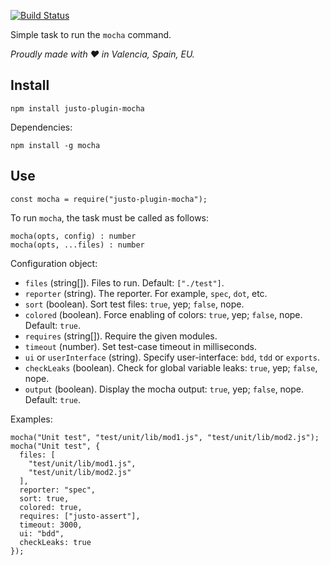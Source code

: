 [![Build Status](https://travis-ci.org/justojsp/justo-plugin-mocha.svg)](https://travis-ci.org/justojsp/justo-plugin-mocha)

Simple task to run the `mocha` command.

*Proudly made with ♥ in Valencia, Spain, EU.*

## Install

```
npm install justo-plugin-mocha
```

Dependencies:

```
npm install -g mocha
```

## Use

```
const mocha = require("justo-plugin-mocha");
```

To run `mocha`, the task must be called as follows:

```
mocha(opts, config) : number
mocha(opts, ...files) : number
```

Configuration object:

- `files` (string[]). Files to run. Default: `["./test"]`.
- `reporter` (string). The reporter. For example, `spec`, `dot`, etc.
- `sort` (boolean). Sort test files: `true`, yep; `false`, nope.
- `colored` (boolean). Force enabling of colors: `true`, yep; `false`, nope. Default: `true`.
- `requires` (string[]). Require the given modules.
- `timeout` (number). Set test-case timeout in milliseconds.
- `ui` or `userInterface` (string). Specify user-interface: `bdd`, `tdd` or `exports`.
- `checkLeaks` (boolean). Check for global variable leaks: `true`, yep; `false`, nope.
- `output` (boolean). Display the mocha output: `true`, yep; `false`, nope. Default: `true`.

Examples:

```
mocha("Unit test", "test/unit/lib/mod1.js", "test/unit/lib/mod2.js");
mocha("Unit test", {
  files: [
    "test/unit/lib/mod1.js",
    "test/unit/lib/mod2.js"
  ],
  reporter: "spec",
  sort: true,
  colored: true,
  requires: ["justo-assert"],
  timeout: 3000,
  ui: "bdd",
  checkLeaks: true
});
```
